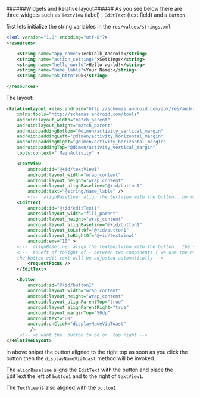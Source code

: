 ######Widgets and Relative layout######
As you see below there are three widgets such as `TextView` (label) , `EditText` (text field) and a `Button`

first lets initialize the string variables in the `res/values/strings.xml`

```xml
<?xml version="1.0" encoding="utf-8"?>
<resources>

    <string name="app_name">TeckTalk_Android</string>
    <string name="action_settings">Settings</string>
    <string name="hello_world">Hello world!</string>
    <string name="name_lable">Your Name:</string>
    <string name="ok_bttn">Ok</string>

</resources>
```

The layout:


```xml
<RelativeLayout xmlns:android="http://schemas.android.com/apk/res/android"
    xmlns:tools="http://schemas.android.com/tools"
    android:layout_width="match_parent"
    android:layout_height="match_parent"
    android:paddingBottom="@dimen/activity_vertical_margin"
    android:paddingLeft="@dimen/activity_horizontal_margin"
    android:paddingRight="@dimen/activity_horizontal_margin"
    android:paddingTop="@dimen/activity_vertical_margin"
    tools:context=".MainActivity" >

    <TextView
        android:id="@+id/textView1"
        android:layout_width="wrap_content"
        android:layout_height="wrap_content"
        android:layout_alignBaseline="@+id/button1"
        android:text="@string/name_lable" />
		<!--  alignBaseline: align the textview with the button.. no matter where you place them first -->
    <EditText
        android:id="@+id/editText1"
        android:layout_width="fill_parent"
        android:layout_height="wrap_content"
        android:layout_alignBaseline="@+id/button1"
        android:layout_toLeftOf="@+id/button1"
        android:layout_toRightOf="@+id/textView1"
        android:ems="10" >
	<!--  alignBaseline: align the texteditview with the button.. the same as textview -->
	<!--  toLeft of toRight of - between two components ( we use the relative adjustment so if we increase the text value of text view and the 
	the button edit text will be adjusted automatically -->
        <requestFocus />
    </EditText>

    <Button
        android:id="@+id/button1"
        android:layout_width="wrap_content"
        android:layout_height="wrap_content"
        android:layout_alignParentTop="true"
        android:layout_alignParentRight="true"
        android:layout_marginTop="50dp"
        android:text="OK"
        android:onClick="displayNameViaToast"
         />
	 <!-- we want the  button to be on  top right -->
</RelativeLayout>
```
In above snipet the button aligned to the right top as soon as you click the button then the `displayNameViaToast` method will be invoked.

The `alignBaseline` aligns the `EditText` with the button and place the EditText the left of `button1` and to the right of `textView1`.

The `TextView` is also aligned with the `button1`

